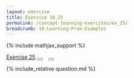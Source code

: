 ```yaml
---
layout: exercise
title: Exercise 18.25
permalink: /concept-learning-exercises/ex_25/
breadcrumb: 18-Learning-From-Examples
---
```


{% include mathjax_support %}

<div class="card">
<div class="card-header p-2">
<a href='#' class="p-2">Exercise 25</a>
<button type="button" class="btn btn-dark float-right" title="Solve this Exercise" onclick="solve('ex18.25');" href="#"><i id="ex18.25" class="fas fa-pen" style="color:white"></i></button>
<a class="edit_question" href="#"><button type="button" class="btn btn-dark float-right" title="Edit this Question"  style="margin-left:10px; margin-right:10px;" onclick="edit('ex18.25');" href="#"><i id="ex18.25" class="far fa-edit" style="color:white"></i></button></a>
</div>
<div class="card-body">
<p class="card-text">{% include_relative question.md %}</p>
</div>
</div>
<br>
